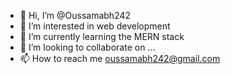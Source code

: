 - 👋 Hi, I’m @Oussamabh242
- 👀 I’m interested in web development
- 🌱 I’m currently learning the MERN stack
- 💞️ I’m looking to collaborate on ...
- 📫 How to reach me oussamabh242@gmail.com

<!---
Oussamabh242/Oussamabh242 is a ✨ special ✨ repository because its `README.md` (this file) appears on your GitHub profile.
You can click the Preview link to take a look at your changes.
--->
